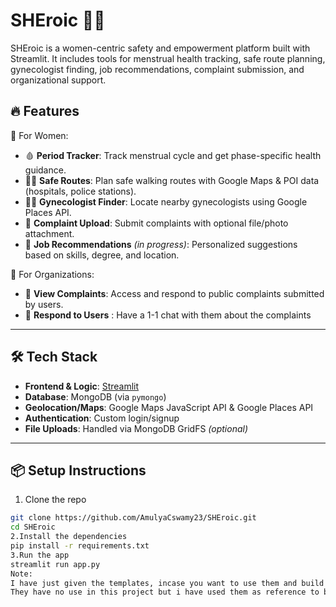 # SHEroic 💪💖

SHEroic is a women-centric safety and empowerment platform built with Streamlit. It includes tools for menstrual health tracking, safe route planning, gynecologist finding, job recommendations, complaint submission, and organizational support.

## 🔥 Features

👩 For Women:
- 🩸 **Period Tracker**: Track menstrual cycle and get phase-specific health guidance.
- 🚶‍♀️ **Safe Routes**: Plan safe walking routes with Google Maps & POI data (hospitals, police stations).
- 🧑‍⚕️ **Gynecologist Finder**: Locate nearby gynecologists using Google Places API.
- 📣 **Complaint Upload**: Submit complaints with optional file/photo attachment.
- 💼 **Job Recommendations** *(in progress)*: Personalized suggestions based on skills, degree, and location.

🏢 For Organizations:
- 🧾 **View Complaints**: Access and respond to public complaints submitted by users.
- 💬 **Respond to Users** : Have a 1-1 chat with them about the complaints

---

## 🛠️ Tech Stack

- **Frontend & Logic**: [Streamlit](https://streamlit.io/)
- **Database**: MongoDB (via `pymongo`)
- **Geolocation/Maps**: Google Maps JavaScript API & Google Places API
- **Authentication**: Custom login/signup
- **File Uploads**: Handled via MongoDB GridFS *(optional)*

---

## 📦 Setup Instructions

1. Clone the repo
```bash
git clone https://github.com/AmulyaCswamy23/SHEroic.git
cd SHEroic
2.Install the dependencies
pip install -r requirements.txt
3.Run the app
streamlit run app.py
Note:
I have just given the templates, incase you want to use them and build a website.
They have no use in this project but i have used them as reference to build streamlit app.

